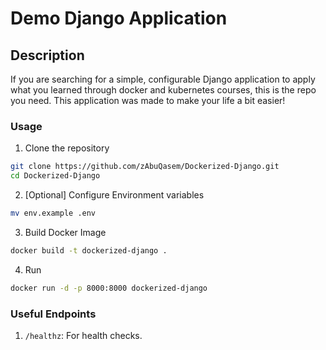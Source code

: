 # Demo Django Application
## Description
If you are searching for a simple, configurable Django application to apply what you learned through docker and kubernetes courses, this is the repo you need.
This application was made to make your life a bit easier!

### Usage
1. Clone the repository 
```sh
git clone https://github.com/zAbuQasem/Dockerized-Django.git
cd Dockerized-Django
```
2. [Optional] Configure Environment variables
```sh
mv env.example .env
``` 
3. Build Docker Image
```sh
docker build -t dockerized-django .
```
4. Run
```sh
docker run -d -p 8000:8000 dockerized-django
```

### Useful Endpoints
1. `/healthz`: For health checks.
